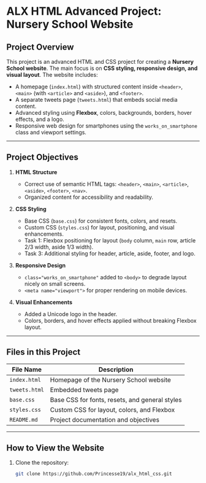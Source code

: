 # ALX HTML Advanced Project: Nursery School Website

## Project Overview

This project is an advanced HTML and CSS project for creating a **Nursery School website**. The main focus is on **CSS styling, responsive design, and visual layout**. The website includes:

- A homepage (`index.html`) with structured content inside `<header>`, `<main>` (with `<article>` and `<aside>`), and `<footer>`.
- A separate tweets page (`tweets.html`) that embeds social media content.
- Advanced styling using **Flexbox**, colors, backgrounds, borders, hover effects, and a logo.
- Responsive web design for smartphones using the `works_on_smartphone` class and viewport settings.

---

## Project Objectives

1. **HTML Structure**  
   - Correct use of semantic HTML tags: `<header>`, `<main>`, `<article>`, `<aside>`, `<footer>`, `<nav>`.  
   - Organized content for accessibility and readability.  

2. **CSS Styling**  
   - Base CSS (`base.css`) for consistent fonts, colors, and resets.  
   - Custom CSS (`styles.css`) for layout, positioning, and visual enhancements.  
   - Task 1: Flexbox positioning for layout (`body` column, `main` row, article 2/3 width, aside 1/3 width).  
   - Task 3: Additional styling for header, article, aside, footer, and logo.  

3. **Responsive Design**  
   - `class="works_on_smartphone"` added to `<body>` to degrade layout nicely on small screens.  
   - `<meta name="viewport">` for proper rendering on mobile devices.  

4. **Visual Enhancements**  
   - Added a Unicode logo in the header.  
   - Colors, borders, and hover effects applied without breaking Flexbox layout.  

---

## Files in this Project

| File Name       | Description                                      |
|-----------------|--------------------------------------------------|
| `index.html`    | Homepage of the Nursery School website          |
| `tweets.html`   | Embedded tweets page                             |
| `base.css`      | Base CSS for fonts, resets, and general styles  |
| `styles.css`    | Custom CSS for layout, colors, and Flexbox      |
| `README.md`     | Project documentation and objectives            |

---

## How to View the Website

1. Clone the repository:
   ```bash
   git clone https://github.com/Princesse19/alx_html_css.git

